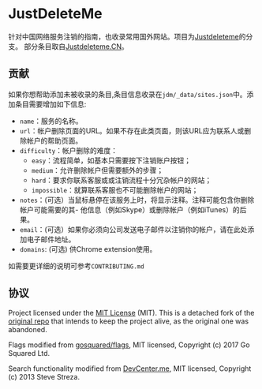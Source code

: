 # JustDeleteMe
针对中国网络服务注销的指南，也收录常用国外网站。项目为[Justdeleteme](https://github.com/jdm-contrib/jdm)的分支。
部分条目取自[Justdeleteme.CN](https://github.com/qiwihui/justdeleteme.CN)。
## 贡献
如果你想帮助添加未被收录的条目,条目信息收录在`jdm/_data/sites.json`中。添加条目需要增加如下信息:
- `name`：服务的名称。
- `url`：帐户删除页面的URL。如果不存在此类页面，则该URL应为联系人或删除帐户的帮助页面。
- `difficulty`：帐户删除的难度：
  - `easy`：流程简单，如基本只需要按下注销账户按钮；
  - `medium`：允许删除帐户但需要额外的步骤；
  - `hard`：要求你联系客服或或注销流程十分冗杂帐户的网站；
  - `impossible`：就算联系客服也不可能删除帐户的网站；
- `notes`：(可选）当鼠标悬停在该服务上时，将显示注释。注释可能包含你删除帐户可能需要的其- 他信息（例如Skype）或删除帐户（例如iTunes）的后果。
- `email`：(可选）如果你必须向公司发送电子邮件以注销你的帐户，请在此处添加电子邮件地址。
- `domains`: (可选) 供Chrome extension使用。
  
如需要更详细的说明可参考`CONTRIBUTING.md`

## 协议

Project licensed under the [MIT License](LICENSE) (MIT). This is a detached
fork of the [original repo](https://github.com/justdeleteme/justdelete.me)
that intends to keep the project alive, as the original one was abandoned.

Flags modified from [gosquared/flags](https://github.com/gosquared/flags),
MIT licensed, Copyright (c) 2017 Go Squared Ltd.

Search functionality modified from [DevCenter.me](https://github.com/stevestreza/DevCenter.me),
MIT licensed, Copyright (c) 2013 Steve Streza.
